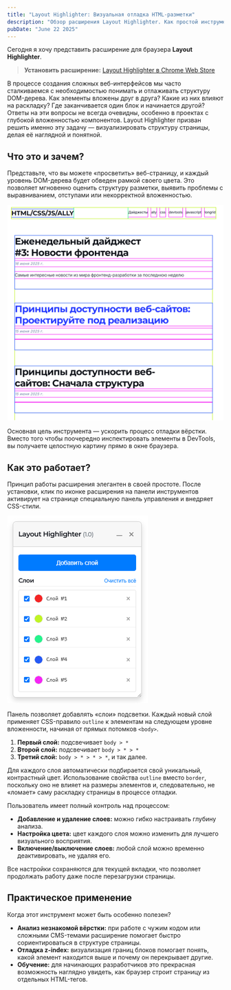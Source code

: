 ```yaml
---
title: "Layout Highlighter: Визуальная отладка HTML-разметки"
description: "Обзор расширения Layout Highlighter. Как простой инструмент для подсветки вложенных элементов помогает в отладке вёрстки и анализе DOM-структуры."
pubDate: "June 22 2025"
---
```


Сегодня я хочу представить расширение для браузера **Layout Highlighter**.

> **Установить расширение:** [Layout Highlighter в Chrome Web Store](https://chromewebstore.google.com/detail/layout-highlighter/afnlmfcnkkmgmkklnjlbijphkncglplf)

В процессе создания сложных веб-интерфейсов мы часто сталкиваемся с необходимостью понимать и отлаживать структуру DOM-дерева. Как элементы вложены друг в друга? Какие из них влияют на раскладку? Где заканчивается один блок и начинается другой? Ответы на эти вопросы не всегда очевидны, особенно в проектах с глубокой вложенностью компонентов. Layout Highlighter призван решить именно эту задачу — визуализировать структуру страницы, делая её наглядной и понятной.

## Что это и зачем?
Представьте, что вы можете «просветить» веб-страницу, и каждый уровень DOM-дерева будет обведен рамкой своего цвета. Это позволяет мгновенно оценить структуру разметки, выявить проблемы с выравниванием, отступами или некорректной вложенностью.

![Демонстрация работы расширения](result.png)

Основная цель инструмента — ускорить процесс отладки вёрстки. Вместо того чтобы поочередно инспектировать элементы в DevTools, вы получаете целостную картину прямо в окне браузера.

## Как это работает?

Принцип работы расширения элегантен в своей простоте. После установки, клик по иконке расширения на панели инструментов активирует на странице специальную панель управления и внедряет CSS-стили.

![Панель управления](extension.png)

Панель позволяет добавлять «слои» подсветки. Каждый новый слой применяет CSS-правило `outline` к элементам на следующем уровне вложенности, начиная от прямых потомков `<body>`.

1.  **Первый слой:** подсвечивает `body > *`
2.  **Второй слой:** подсвечивает `body > * > *`
3.  **Третий слой:** `body > * > * > *`, и так далее.

Для каждого слоя автоматически подбирается свой уникальный, контрастный цвет. Использование свойства `outline` вместо `border`, поскольку оно не влияет на размеры элементов и, следовательно, не «ломает» саму раскладку страницы в процессе отладки.

Пользователь имеет полный контроль над процессом:
*   **Добавление и удаление слоев:** можно гибко настраивать глубину анализа.
*   **Настройка цвета:** цвет каждого слоя можно изменить для лучшего визуального восприятия.
*   **Включение/выключение слоев:** любой слой можно временно деактивировать, не удаляя его.

Все настройки сохраняются для текущей вкладки, что позволяет продолжать работу даже после перезагрузки страницы.

## Практическое применение
Когда этот инструмент может быть особенно полезен?
*   **Анализ незнакомой вёрстки:** при работе с чужим кодом или сложными CMS-темами расширение помогает быстро сориентироваться в структуре страницы.
*   **Отладка z-index:** визуализация границ блоков помогает понять, какой элемент находится выше и почему он перекрывает другие.
*   **Обучение:** для начинающих разработчиков это прекрасная возможность наглядно увидеть, как браузер строит страницу из отдельных HTML-тегов.
